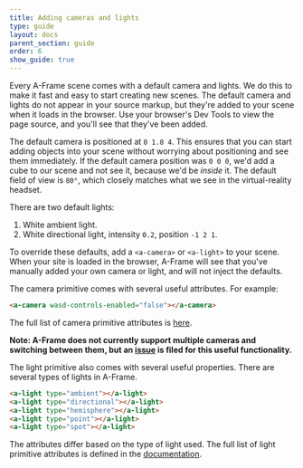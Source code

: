 ```yaml
---
title: Adding cameras and lights
type: guide
layout: docs
parent_section: guide
order: 6
show_guide: true
---
```



Every A-Frame scene comes with a default camera and lights. We do this to make it fast and easy to start creating new scenes. The default camera and lights do not appear in your source markup, but they're added to your scene when it loads in the browser. Use your browser's Dev Tools to view the page source, and you'll see that they've been added.

The default camera is positioned at `0 1.8 4`. This ensures that you can start adding objects into your scene without worrying about positioning and see them immediately. If the default camera position was `0 0 0`, we'd add a cube to our scene and not see it, because we'd be _inside_ it. The default field of view is `80°`, which closely matches what we see in the virtual-reality headset.

There are two default lights:

1. White ambient light.
2. White directional light, intensity `0.2`, position `-1 2 1`.

To override these defaults, add a `<a-camera>` or `<a-light>` to your scene. When your site is loaded in the browser, A-Frame will see that you've manually added your own camera or light, and will not inject the defaults.

The camera primitive comes with several useful attributes. For example:

```html
<a-camera wasd-controls-enabled="false"></a-camera>
```

The full list of camera primitive attributes is [here](../primitives/a-camera.html).

__Note: A-Frame does not currently support multiple cameras and switching between them, but an [issue](https://github.com/aframevr/aframe-core/issues/635) is filed for this useful functionality.__

The light primitive also comes with several useful properties. There are several types of lights in A-Frame.

```html
<a-light type="ambient"></a-light>
<a-light type="directional"></a-light>
<a-light type="hemisphere"></a-light>
<a-light type="point"></a-light>
<a-light type="spot"></a-light>
```

The attributes differ based on the type of light used. The full list of light primitive attributes is defined in the [documentation](../components/light.html).
